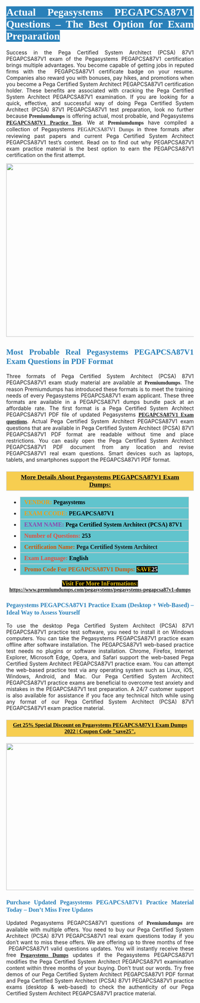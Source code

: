 <h1 style="text-align: justify;"><span style="color:#ffffff;"><span style="font-family:Georgia,serif;"><strong><span style="background-color:#2980b9;">Actual Pegasystems PEGAPCSA87V1 Questions – The Best Option for Exam Preparation</span></strong></span></span></h1>

<p style="text-align: justify;">Success in the Pega Certified System Architect (PCSA) 87V1 PEGAPCSA87V1 exam of the Pegasystems PEGAPCSA87V1 certification brings multiple advantages. You become capable of getting jobs in reputed firms with the  PEGAPCSA87V1 certificate badge on your resume. Companies also reward you with bonuses, pay hikes, and promotions when you become a Pega Certified System Architect PEGAPCSA87V1 certification holder. These benefits are associated with cracking the Pega Certified System Architect PEGAPCSA87V1 examination. If you are looking for a quick, effective, and successful way of doing Pega Certified System Architect (PCSA) 87V1 PEGAPCSA87V1 test preparation, look no further because <span style="font-family:Georgia,serif;"><strong>Premiumdumps</strong></span> is offering actual, most probable, and Pegasystems <span style="font-family:Georgia,serif;"><strong><a href="https://www.premiumdumps.com/pegasystems/pegasystems-pegapcsa87v1-dumps">PEGAPCSA87V1 Practice Test</a></strong></span>. We at <span style="font-family:Georgia,serif;"><strong>Premiumdumps</strong></span> have compiled a collection of Pegasystems <span style="font-family:Georgia,serif;">PEGAPCSA87V1 Dumps</span> in three formats after reviewing past papers and current Pega Certified System Architect PEGAPCSA87V1 test’s content. Read on to find out why PEGAPCSA87V1 exam practice material is the best option to earn the PEGAPCSA87V1 certification on the first attempt.</p>

<p style="text-align: center;"><a href="https://www.premiumdumps.com/pegasystems/pegasystems-pegapcsa87v1-dumps"><img alt="" src="https://i.imgur.com/P39uA2n.jpeg" style="width: 700px; height: 465px;" /></a></p>

<h2 style="text-align: justify;"><span style="color:#2980b9;"><span style="font-family:Georgia,serif;"><strong>Most Probable Real Pegasystems PEGAPCSA87V1 Exam Questions in PDF Format</strong></span></span></h2>

<p style="text-align: justify;">Three formats of Pega Certified System Architect (PCSA) 87V1 PEGAPCSA87V1 exam study material are available at <span style="font-family:Georgia,serif;"><strong>Premiumdumps</strong></span>. The reason Premiumdumps has introduced these formats is to meet the training needs of every Pegasystems PEGAPCSA87V1 exam applicant. These three formats are available in a PEGAPCSA87V1 dumps bundle pack at an affordable rate. The first format is a Pega Certified System Architect PEGAPCSA87V1 PDF file of updated Pegasystems <span style="font-family:Georgia,serif;"><strong><a href="https://www.premiumdumps.com/pegasystems/pegasystems-pegapcsa87v1-dumps">PEGAPCSA87V1 Exam questions</a></strong></span>. Actual Pega Certified System Architect PEGAPCSA87V1 exam questions that are available in Pega Certified System Architect (PCSA) 87V1 PEGAPCSA87V1 PDF format are readable without time and place restrictions. You can easily open the Pega Certified System Architect PEGAPCSA87V1 PDF document from any location and revise PEGAPCSA87V1 real exam questions. Smart devices such as laptops, tablets, and smartphones support the PEGAPCSA87V1 PDF format.</p>

<h3 style="background: #f7ce50; border: 1px solid rgb(204, 204, 204); padding: 5px 10px; text-align: center;"><span style="font-family:Georgia,serif;"><u><u><span style="color:#000000;"><span style="font-size:11pt"><span style="line-height:normal"><b><span style="font-size:13.0pt"><span cambria="">More Details About Pegasystems PEGAPCSA87V1 Exam Dumps:</span></span></b></span></span></span></u></u></span></h3>

<ul>
	<li style="margin:0cm 10pt">
	<div style="background:#61c4cd; border: 1px solid rgb(204, 204, 204); padding: 5px 10px; text-align: justify;"><span style="font-family:Georgia,serif;"><span style="font-size:11pt"><span style="line-height:normal"><b><span style="font-size:12.0pt"><span new="" roman="" times=""><span style="color:#f39c12;">VENDOR:</span> <span style="color:#000000;">Pegasystems</span></span></span></b></span></span></span></div>
	</li>
	<li style="margin:0cm 10pt">
	<div style="background: #61c4cd; border: 1px solid rgb(204, 204, 204); padding: 5px 10px; text-align: justify;"><span style="font-family:Georgia,serif;"><span style="font-size:11pt"><span style="line-height:normal"><b><span style="font-size:12.0pt"><span new="" roman="" times=""><span style="color:#f39c12;">EXAM CCODE:</span> <span style="color:#000000;">PEGAPCSA87V1</span></span></span></b></span></span></span></div>
	</li>
	<li style="margin:0cm 10pt">
	<div style="background: #61c4cd; border: 1px solid rgb(204, 204, 204); padding: 5px 10px; text-align: justify;"><span style="font-family:Georgia,serif;"><span style="font-size:11pt"><span style="line-height:normal"><b><span style="font-size:12.0pt"><span new="" roman="" times=""><span style="color:#8e44ad;">EXAM NAME:</span> <span style="color:#000000;">Pega Certified System Architect (PCSA) 87V1</span></span></span></b></span></span></span></div>
	</li>
	<li style="margin:0cm 10pt">
	<div style="background: #61c4cd; border: 1px solid rgb(204, 204, 204); padding: 5px 10px;"><span style="font-family:Georgia,serif;"><span style="font-size:11pt"><span style="line-height:normal"><b><span style="font-size:12.0pt"><span new="" roman="" times=""><span style="color:#e74c3c;">Number of Questions:</span><span style="color:#000000;"><span style="color:#f1c40f;"> </span>253</span></span></span></b></span></span></span></div>
	</li>
	<li style="margin:0cm 10pt">
	<div style="background: #61c4cd; border: 1px solid rgb(204, 204, 204); padding: 5px 10px; text-align: justify;"><span style="font-family:Georgia,serif;"><span style="font-size:11pt"><span style="line-height:normal"><b><span style="font-size:12.0pt"><span new="" roman="" times=""><span style="color:#d35400;">Certification Name:</span> Pega Certified System Architect</span></span></b></span></span></span></div>
	</li>
	<li style="margin:0cm 10pt">
	<div style="background: #61c4cd; border: 1px solid rgb(204, 204, 204); padding: 5px 10px; text-align: justify;"><span style="font-family:Georgia,serif;"><span style="font-size:11pt"><span style="line-height:normal"><b><span style="font-size:12.0pt"><span new="" roman="" times=""><span style="color:#e74c3c;">Exam Language:</span> <span style="color:#000000;">English</span></span></span></b></span></span></span></div>
	</li>
	<li style="margin:0cm 10pt">
	<div style="background: #61c4cd; border: 1px solid rgb(204, 204, 204); padding: 5px 10px;"><span style="font-family:Georgia,serif;"><span style="font-size:11pt"><span style="line-height:normal"><b><span style="font-size:12.0pt"><span new="" roman="" times=""><span style="color:#d35400;">Promo Code For PEGAPCSA87V1 Dumps:</span><span style="color:#f1c40f;"> <span style="background-color:#000000;">SAVE</span></span><span style="color:#ffffff;"><span style="background-color:#000000;">25</span></span></span></span></b></span></span></span></div>
	</li>
</ul>

<p style="text-align: center;"><span style="font-family:Georgia,serif;"><strong><span style="font-size:16px;"><span style="color:#f1c40f;"><span style="background-color:#000000;">Visit For More InFormations:</span></span></span> <a href="https://www.premiumdumps.com/pegasystems/pegasystems-pegapcsa87v1-dumps">https://www.premiumdumps.com/pegasystems/pegasystems-pegapcsa87v1-dumps</a></strong></span></p>

<h3 style="text-align: justify;"><span style="color:#2980b9;"><span style="font-family:Georgia,serif;"><strong><strong><strong>Pegasystems PEGAPCSA87V1 Practice Exam (Desktop + Web-Based) – Ideal Way to Assess Yourself</strong></strong></strong></span></span></h3>

<p style="text-align: justify;">To use the desktop Pega Certified System Architect (PCSA) 87V1 PEGAPCSA87V1 practice test software, you need to install it on Windows computers. You can take the Pegasystems PEGAPCSA87V1 practice exam offline after software installation. The PEGAPCSA87V1 web-based practice test needs no plugins or software installation. Chrome, Firefox, Internet Explorer, Microsoft Edge, Opera, and Safari support the web-based Pega Certified System Architect PEGAPCSA87V1 practice exam. You can attempt the web-based practice test via any operating system such as Linux, iOS, Windows, Android, and Mac. Our Pega Certified System Architect PEGAPCSA87V1 practice exams are beneficial to overcome test anxiety and mistakes in the PEGAPCSA87V1 test preparation. A 24/7 customer support is also available for assistance if you face any technical hitch while using any format of our Pega Certified System Architect (PCSA) 87V1 PEGAPCSA87V1 exam practice material.</p>

<h3 style="background: rgb(247, 206, 80); border: 1px solid rgb(204, 204, 204); padding: 5px 10px; text-align: center;"><span style="font-family:Georgia,serif;"><u><span style="color:#000000;"><span style="font-size:11pt;"><span style="line-height:normal;"><b><span cambria="">Get 25% Special Discount on Pegasystems PEGAPCSA87V1 Exam Dumps 2022 | Coupon Code "save25".</span></b></span></span></span></u></span></h3>

<p style="text-align: center;"><strong><strong><a href="https://www.premiumdumps.com/pegasystems/pegasystems-pegapcsa87v1-dumps"><img alt="" src="https://i.imgur.com/IafrsaO.jpg" style="width: 700px; height: 394px;" /></a></strong></strong></p>

<h3 style="text-align: justify;"><strong><span style="color:#2980b9;"><span style="font-family:Georgia,serif;"><strong><strong><strong>Purchase Updated Pegasystems PEGAPCSA87V1 Practice Material Today – Don’t Miss Free Updates</strong></strong></strong></span></span></strong></h3>

<p style="text-align: justify;">Updated Pegasystems PEGAPCSA87V1 questions of <span style="font-family:Georgia,serif;"><strong>Premiumdumps</strong></span> are available with multiple offers. You need to buy our Pega Certified System Architect (PCSA) 87V1 PEGAPCSA87V1 real exam questions today if you don’t want to miss these offers. We are offering up to three months of free  PEGAPCSA87V1 valid questions updates. You will instantly receive these free <span style="font-family:Georgia,serif;"><strong><a href="https://www.premiumdumps.com/pegasystems-exam-dumps">Pegasystems Dumps</a></strong></span> updates if the Pegasystems PEGAPCSA87V1 modifies the Pega Certified System Architect PEGAPCSA87V1 examination content within three months of your buying. Don’t trust our words. Try free demos of our Pega Certified System Architect PEGAPCSA87V1 PDF format and Pega Certified System Architect (PCSA) 87V1 PEGAPCSA87V1 practice exams (desktop & web-based) to check the authenticity of our Pega Certified System Architect PEGAPCSA87V1 practice material.</p>
